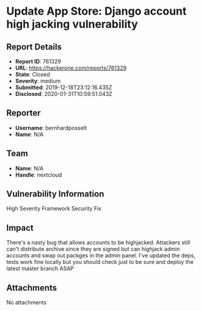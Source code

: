 # Update App Store: Django account high jacking vulnerability

## Report Details
- **Report ID**: 761329
- **URL**: https://hackerone.com/reports/761329
- **State**: Closed
- **Severity**: medium
- **Submitted**: 2019-12-18T23:12:16.435Z
- **Disclosed**: 2020-01-31T10:59:51.043Z

## Reporter
- **Username**: bernhardposselt
- **Name**: N/A

## Team
- **Name**: N/A
- **Handle**: nextcloud

## Vulnerability Information
High Severity Framework Security Fix

## Impact

There's a nasty bug that allows accounts to be highjacked. Attackers still can't distribute archive since they are signed but can highjack admin accounts and swap out packges in the admin panel. I've updated the deps, tests work fine locally but you should check just to be sure and deploy the latest master branch ASAP

## Attachments
No attachments

